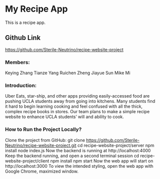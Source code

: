 # My Recipe App

This is a recipe app.

## Github Link

https://github.com/Sterile-Neutrino/recipe-website-project

### Members:
Keying Zhang
Tianze Yang
Ruichen Zheng
Jiayue Sun
Mike Mi 

### Introduction:
Uber Eats, star-ship, and other apps providing easily-accessed food are pushing UCLA students away from going into kitchens. Many students find it hard to begin learning cooking and feel confused with all the thick, complex recipe books in stores. Our team plans to make a simple recipe website to enhance UCLA students’ will and ability to cook. 


### How to Run the Project Locally?

Clone the project from GitHub:
git clone https://github.com/Sterile-Neutrino/recipe-website-project.git
cd recipe-website-project/server
npm install
node index.js
Now the backend is running at http://localhost:4000
Keep the backend running, and open a second terminal session
cd recipe-website-project/client
npm install
npm start
Now the web app will start on http://localhost:3000
To view the intended styling, open the web app with Google Chrome, maximized window.

